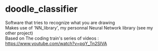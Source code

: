 # doodle_classifier
Software that tries to recognize what you are drawing  
Makes use of 'NN_library', my personnal Neural Network library (see my other project)  
Based on The coding train's series of videos : https://www.youtube.com/watch?v=pqY_Tn2SIVA 
